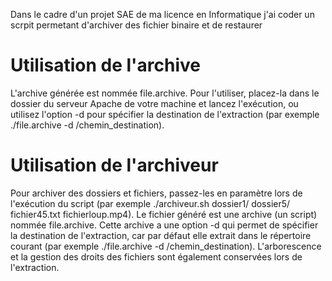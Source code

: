 
Dans le cadre d'un projet SAE de ma licence en Informatique j'ai coder un scrpit permetant d'archiver des fichier binaire et de restaurer
# Utilisation de l'archive
L'archive générée est nommée file.archive. Pour l'utiliser, placez-la dans le dossier du serveur Apache de votre machine et lancez l'exécution, ou
utilisez l'option -d pour spécifier la destination de l'extraction (par exemple ./file.archive -d /chemin_destination).

# Utilisation de l'archiveur
Pour archiver des dossiers et fichiers, passez-les en paramètre lors de l'exécution du script (par exemple ./archiveur.sh dossier1/ dossier5/ fichier45.txt fichierloup.mp4).
Le fichier généré est une archive (un script) nommée file.archive. Cette archive a une option -d qui permet de spécifier la destination de l'extraction, car par défaut elle extrait dans le répertoire courant (par exemple ./file.archive -d /chemin_destination).
L'arborescence et la gestion des droits des fichiers sont également conservées lors de l'extraction.
